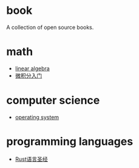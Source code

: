 # book

A collection of open source books.

# math

- [linear algebra](https://github.com/zlotus/notes-linear-algebra)
- [微积分入门](https://github.com/apachecn/calc4b-zh)

# computer science

- [operating system](https://github.com/rcore-os/rCore-Tutorial-Book-v3)

# programming languages

- [Rust语言圣经](https://course.rs/about-book.html)



